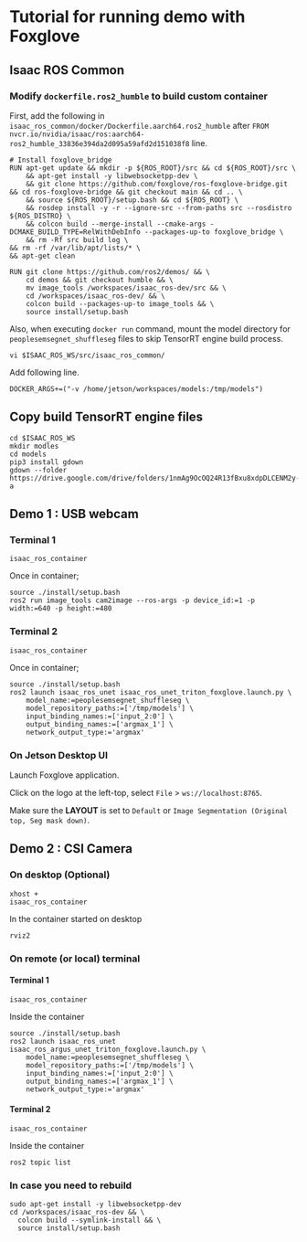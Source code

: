# Tutorial for running demo with Foxglove

## Isaac ROS Common

### Modify `dockerfile.ros2_humble` to build custom container

First, add the following in `isaac_ros_common/docker/Dockerfile.aarch64.ros2_humble` after `FROM nvcr.io/nvidia/isaac/ros:aarch64-ros2_humble_33836e394da2d095a59afd2d151038f8` line.

```
# Install foxglove_bridge
RUN apt-get update && mkdir -p ${ROS_ROOT}/src && cd ${ROS_ROOT}/src \
    && apt-get install -y libwebsocketpp-dev \
    && git clone https://github.com/foxglove/ros-foxglove-bridge.git && cd ros-foxglove-bridge && git checkout main && cd .. \
    && source ${ROS_ROOT}/setup.bash && cd ${ROS_ROOT} \
    && rosdep install -y -r --ignore-src --from-paths src --rosdistro ${ROS_DISTRO} \
    && colcon build --merge-install --cmake-args -DCMAKE_BUILD_TYPE=RelWithDebInfo --packages-up-to foxglove_bridge \
    && rm -Rf src build log \
&& rm -rf /var/lib/apt/lists/* \
&& apt-get clean

RUN git clone https://github.com/ros2/demos/ && \
    cd demos && git checkout humble && \ 
    mv image_tools /workspaces/isaac_ros-dev/src && \
    cd /workspaces/isaac_ros-dev/ && \
    colcon build --packages-up-to image_tools && \
    source install/setup.bash
```

Also, when executing `docker run` command, mount the model directory for `peoplesemsegnet_shuffleseg` files to skip TensorRT engine build process.

```
vi $ISAAC_ROS_WS/src/isaac_ros_common/
```

Add following line.

```
DOCKER_ARGS+=("-v /home/jetson/workspaces/models:/tmp/models")
```

## Copy build TensorRT engine files

```
cd $ISAAC_ROS_WS
mkdir modles
cd models
pip3 install gdown
gdown --folder https://drive.google.com/drive/folders/1nmAg9OcOQ24R13fBxu8xdpDLCENM2y-a
```


## Demo 1 : USB webcam

### Terminal 1

```
isaac_ros_container
```

Once in container;

```
source ./install/setup.bash
ros2 run image_tools cam2image --ros-args -p device_id:=1 -p width:=640 -p height:=480
```

### Terminal 2

```
isaac_ros_container
```

Once in container;

```
source ./install/setup.bash
ros2 launch isaac_ros_unet isaac_ros_unet_triton_foxglove.launch.py \
    model_name:=peoplesemsegnet_shuffleseg \
    model_repository_paths:=['/tmp/models'] \
    input_binding_names:=['input_2:0'] \
    output_binding_names:=['argmax_1'] \
    network_output_type:='argmax'
```

### On Jetson Desktop UI

Launch Foxglove application.

Click on the logo at the left-top, select `File` > `ws://localhost:8765`.

Make sure the **LAYOUT** is set to `Default` or `Image Segmentation (Original top, Seg mask down)`.


## Demo 2 : CSI Camera

### On desktop (Optional)

```
xhost +
isaac_ros_container
```

In the container started on desktop

```
rviz2
```

### On remote (or local) terminal

#### Terminal 1

```
isaac_ros_container
```

Inside the container

```
source ./install/setup.bash
ros2 launch isaac_ros_unet isaac_ros_argus_unet_triton_foxglove.launch.py \
    model_name:=peoplesemsegnet_shuffleseg \
    model_repository_paths:=['/tmp/models'] \
    input_binding_names:=['input_2:0'] \
    output_binding_names:=['argmax_1'] \
    network_output_type:='argmax'
```

#### Terminal 2

```
isaac_ros_container
```

Inside the container

```
ros2 topic list
```


### In case you need to rebuild

```
sudo apt-get install -y libwebsocketpp-dev 
cd /workspaces/isaac_ros-dev && \
  colcon build --symlink-install && \
  source install/setup.bash
```